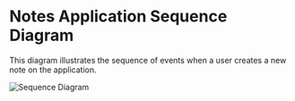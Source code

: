 # Notes Application Sequence Diagram

This diagram illustrates the sequence of events when a user creates a new note on the application.

![Sequence Diagram](./assets/sequence-diagram.png)

